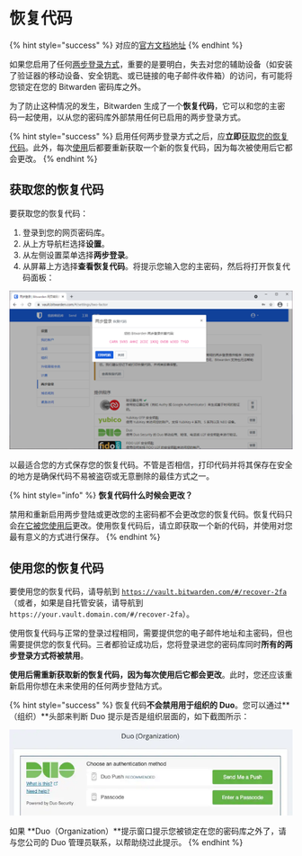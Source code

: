 # 恢复代码

{% hint style="success" %}
对应的[官方文档地址](https://bitwarden.com/help/article/two-step-recovery-code/)
{% endhint %}

如果您启用了任何[两步登录方式](two-step-login-methods.md)，重要的是要明白，失去对您的辅助设备（如安装了验证器的移动设备、安全钥匙、或已链接的电子邮件收件箱）的访问，有可能将您锁定在您的 Bitwarden 密码库之外。

为了防止这种情况的发生，Bitwarden 生成了一个**恢复代码**，它可以和您的主密码一起使用，以从您的密码库外部禁用任何已启用的两步登录方式。

{% hint style="success" %}
启用任何两步登录方式之后，应**立即**[获取您的恢复代码](recovery-codes.md#get-your-recovery-code)。此外，每次[使用](recovery-codes.md#use-your-recovery-code)后都要重新获取一个新的恢复代码，因为每次被使用后它都会更改。
{% endhint %}

## 获取您的恢复代码 <a href="#get-your-recovery-code" id="get-your-recovery-code"></a>

要获取您的恢复代码：

1. 登录到您的网页密码库。
2. 从上方导航栏选择**设置**。
3. 从左侧设置菜单选择**两步登录**。
4. 从屏幕上方选择**查看恢复代码**。将提示您输入您的主密码，然后将打开恢复代码面板：

![恢复代码示例](../.gitbook/assets/recoverycode.png)

以最适合您的方式保存您的恢复代码。不管是否相信，打印代码并将其保存在安全的地方是确保代码不易被盗窃或无意删除的最佳方式之一。

{% hint style="info" %}
**恢复代码什么时候会更改？**

禁用和重新启用两步登陆或更改您的主密码都不会更改您的恢复代码。恢复代码只会[在它被您使用后](recovery-codes.md#use-your-recovery-code)更改。使用恢复代码后，请立即获取一个新的代码，并使用对您最有意义的方式进行保存。
{% endhint %}

## 使用您的恢复代码 <a href="#use-your-recovery-code" id="use-your-recovery-code"></a>

要使用您的恢复代码，请导航到 [`https://vault.bitwarden.com/#/recover-2fa`](https://vault.bitwarden.com/#/recover-2fa)（或者，如果是自托管安装，请导航到 `https://your.vault.domain.com/#/recover-2fa`）。

使用恢复代码与正常的登录过程相同，需要提供您的电子邮件地址和主密码，但也需要提供您的恢复代码。三者都验证成功后，您将登录进您的密码库同时**所有的两步登录方式将被禁用**。

**使用后需重新获取新的恢复代码，因为每次使用后它都会更改**。此时，您还应该重新启用你想在未来使用的任何两步登陆方式。

{% hint style="success" %}
恢复代码**不会禁用用于组织的 Duo**。您可以通过**（组织）**头部来判断 Duo 提示是否是组织层面的，如下截图所示：

![](<../.gitbook/assets/image (3).png>)

如果 **Duo（Organization）**提示窗口提示您被锁定在您的密码库之外了，请与您公司的 Duo 管理员联系，以帮助绕过此提示。
{% endhint %}
